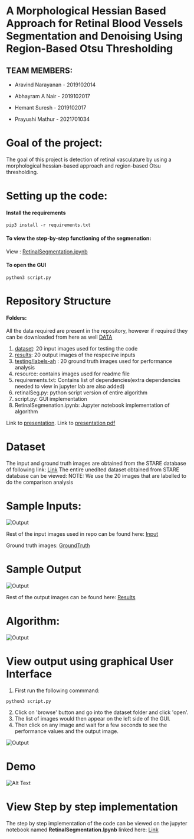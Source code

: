 
#  A Morphological Hessian Based Approach for Retinal Blood Vessels Segmentation and Denoising Using Region-Based Otsu Thresholding
##  TEAM MEMBERS:

- Aravind Narayanan - 2019102014

- Abhayram A Nair  - 2019102017

- Hemant Suresh - 2019102017

- Prayushi Mathur - 2021701034

#  Goal of the project:

The goal of this project is detection of retinal vasculature by using a morphological hessian-based approach and region-based Otsu thresholding.

#  Setting up the code:
#### Install the requirements
```  
pip3 install -r requirements.txt
```
#### To view the step-by-step functioning of the segmenation:
  
View : [RetinalSegmentation.ipynb](https://github.com/Digital-Image-Processing-IIITH/dip-project-society/blob/main/RetinalSegmentation.ipynb "RetinalSegmentation.ipynb")
#### To open the GUI
```  
python3 script.py
```

#  Repository Structure
#### Folders:
All the data required are present in the repository, however if required they can be downloaded from here as well [DATA](https://iiitaphyd-my.sharepoint.com/personal/abhayram_a_students_iiit_ac_in/_layouts/15/onedrive.aspx?id=%2Fpersonal%2Fabhayram%5Fa%5Fstudents%5Fiiit%5Fac%5Fin%2FDocuments%2FDIP%20Project "DATA")
1. [dataset](https://github.com/Digital-Image-Processing-IIITH/dip-project-society/tree/main/dataset "dataset"): 20 input images used for testing the code
2. [results](https://github.com/Digital-Image-Processing-IIITH/dip-project-society/tree/main/results "results"): 20 output images of the respeciive inputs
3. [testing/labels-ah](https://github.com/Digital-Image-Processing-IIITH/dip-project-society/tree/main/testing/labels-ah "This path skips through empty directories") : 20 ground truth images used for performance analysis
4. resource: contains images used for readme file
5. requirements.txt: Contains list of dependencies(extra dependencies needed to view in jupyter lab are also added)
6. retinalSeg.py: python script version of entire algorithm
7. script.py: GUI implementation
8. RetinalSegmenation.ipynb: Jupyter notebook implementation of algorithm

Link to [presentation](https://github.com/Digital-Image-Processing-IIITH/dip-project-society/blob/main/DIP%20PROJECT%20-%20Society.pptx "presentation"). Link to [presentation pdf](https://github.com/Digital-Image-Processing-IIITH/dip-project-society/blob/main/DIP%20PROJECT%20-%20Society.pdf "presentation pdf")
# Dataset
The input and ground truth images are obtained from the STARE database of following link: [Link](https://cecas.clemson.edu/~ahoover/stare/)
The entire unedited dataset obtained from STARE database can be viewed: 
NOTE: We use the 20 images that are labelled to do the comparison analysis

# Sample Inputs:
![Output](resources/input.png)

Rest of the input images used in repo can be found here: [Input](https://github.com/Digital-Image-Processing-IIITH/dip-project-society/tree/main/dataset "dataset")

Ground truth images: [GroundTruth](https://github.com/Digital-Image-Processing-IIITH/dip-project-society/tree/main/testing/labels-ah "labels-ah")



#  Sample Output

![Output](resources/output.png)


Rest of the output images can be found here: [Results](https://github.com/Digital-Image-Processing-IIITH/dip-project-society/tree/main/results "results")

# Algorithm: 
![Output](resources/algorithm.png)
#  View output using graphical User Interface

1. First run the following commmand:
```  
python3 script.py
```
2. Click on 'browse' button and go into the dataset folder and click 'open'.
3. The list of images would then appear on the left side of the GUI.
4. Then click on any image and wait for a few seconds to see the performance values and the output image.

![Output](resources/GUI.png)

# Demo
![Alt Text](resources/demo.gif)
<!-- blank line -->

# View Step by step implementation
The step by step implementation of the code can be viewed on the jupyter notebook named <b>RetinalSegmentation.Ipynb</b> linked here: [Link](https://github.com/Digital-Image-Processing-IIITH/dip-project-society/tree/main/RetinalSegmentation.ipynb "RetinalSegmentation.ipynb")

